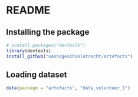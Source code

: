 README
================

## Installing the package

``` r
# install.packages("devtools")
library(devtools)
install_github("uashogeschoolutrecht/artefacts")
```

## Loading dataset

``` r
data(package = "artefacts", "data_volunteer_1")
```
